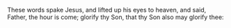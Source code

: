 These words spake Jesus, and lifted up his eyes to heaven, and said, Father, the hour is come; glorify thy Son, that thy Son also may glorify thee:
